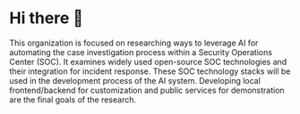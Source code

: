 # Hi there 🙌

This organization is focused on researching ways to leverage AI for automating the case investigation process within a Security Operations Center (SOC). It examines widely used open-source SOC technologies and their integration for incident response. These SOC technology stacks will be used in the development process of the AI system. Developing local frontend/backend for customization and public services for demonstration are the final goals of the research.
